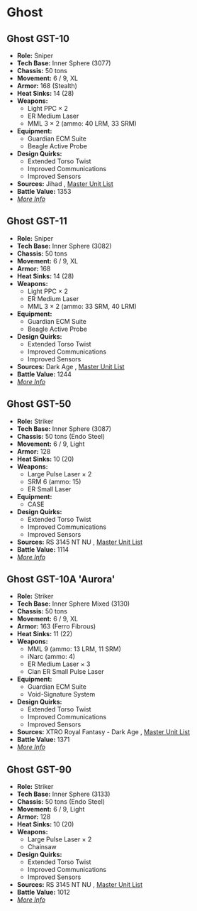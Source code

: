 # Ghost 

## Ghost GST-10 

- **Role:** Sniper 
- **Tech Base:** Inner Sphere (3077) 
- **Chassis:** 50 tons 
- **Movement:** 6 / 9, XL 
- **Armor:** 168 (Stealth) 
- **Heat Sinks:** 14 (28) 
- **Weapons:** 
  - Light PPC × 2 
  - ER Medium Laser 
  - MML 3 × 2 (ammo: 40 LRM, 33 SRM) 
- **Equipment:** 
  - Guardian ECM Suite 
  - Beagle Active Probe 
- **Design Quirks:** 
  - Extended Torso Twist 
  - Improved Communications 
  - Improved Sensors 
- **Sources:** Jihad , [Master Unit List](http://masterunitlist.info/Unit/Details/1193) 
- **Battle Value:** 1353 
- [*More Info*](ghost/ghost_gst-10.md) 

## Ghost GST-11 

- **Role:** Sniper 
- **Tech Base:** Inner Sphere (3082) 
- **Chassis:** 50 tons 
- **Movement:** 6 / 9, XL 
- **Armor:** 168 
- **Heat Sinks:** 14 (28) 
- **Weapons:** 
  - Light PPC × 2 
  - ER Medium Laser 
  - MML 3 × 2 (ammo: 33 SRM, 40 LRM) 
- **Equipment:** 
  - Guardian ECM Suite 
  - Beagle Active Probe 
- **Design Quirks:** 
  - Extended Torso Twist 
  - Improved Communications 
  - Improved Sensors 
- **Sources:** Dark Age , [Master Unit List](http://masterunitlist.info/Unit/Details/1194) 
- **Battle Value:** 1244 
- [*More Info*](ghost/ghost_gst-11.md) 

## Ghost GST-50 

- **Role:** Striker 
- **Tech Base:** Inner Sphere (3087) 
- **Chassis:** 50 tons (Endo Steel) 
- **Movement:** 6 / 9, Light 
- **Armor:** 128 
- **Heat Sinks:** 10 (20) 
- **Weapons:** 
  - Large Pulse Laser × 2 
  - SRM 6 (ammo: 15) 
  - ER Small Laser 
- **Equipment:** 
  - CASE 
- **Design Quirks:** 
  - Extended Torso Twist 
  - Improved Communications 
  - Improved Sensors 
- **Sources:** RS 3145 NT NU , [Master Unit List](http://masterunitlist.info/Unit/Details/6907) 
- **Battle Value:** 1114 
- [*More Info*](ghost/ghost_gst-50.md) 

## Ghost GST-10A 'Aurora' 

- **Role:** Striker 
- **Tech Base:** Inner Sphere Mixed (3130) 
- **Chassis:** 50 tons 
- **Movement:** 6 / 9, XL 
- **Armor:** 163 (Ferro Fibrous) 
- **Heat Sinks:** 11 (22) 
- **Weapons:** 
  - MML 9 (ammo: 13 LRM, 11 SRM) 
  - iNarc (ammo: 4) 
  - ER Medium Laser × 3 
  - Clan ER Small Pulse Laser 
- **Equipment:** 
  - Guardian ECM Suite 
  - Void-Signature System 
- **Design Quirks:** 
  - Extended Torso Twist 
  - Improved Communications 
  - Improved Sensors 
- **Sources:** XTRO Royal Fantasy - Dark Age , [Master Unit List](http://masterunitlist.info/Unit/Details/8373) 
- **Battle Value:** 1371 
- [*More Info*](ghost/ghost_gst-10a_aurora.md) 

## Ghost GST-90 

- **Role:** Striker 
- **Tech Base:** Inner Sphere (3133) 
- **Chassis:** 50 tons (Endo Steel) 
- **Movement:** 6 / 9, Light 
- **Armor:** 128 
- **Heat Sinks:** 10 (20) 
- **Weapons:** 
  - Large Pulse Laser × 2 
  - Chainsaw 
- **Design Quirks:** 
  - Extended Torso Twist 
  - Improved Communications 
  - Improved Sensors 
- **Sources:** RS 3145 NT NU , [Master Unit List](http://masterunitlist.info/Unit/Details/6906) 
- **Battle Value:** 1012 
- [*More Info*](ghost/ghost_gst-90.md) 


